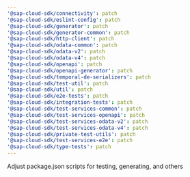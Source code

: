 ```yaml
---
'@sap-cloud-sdk/connectivity': patch
'@sap-cloud-sdk/eslint-config': patch
'@sap-cloud-sdk/generator': patch
'@sap-cloud-sdk/generator-common': patch
'@sap-cloud-sdk/http-client': patch
'@sap-cloud-sdk/odata-common': patch
'@sap-cloud-sdk/odata-v2': patch
'@sap-cloud-sdk/odata-v4': patch
'@sap-cloud-sdk/openapi': patch
'@sap-cloud-sdk/openapi-generator': patch
'@sap-cloud-sdk/temporal-de-serializers': patch
'@sap-cloud-sdk/test-util': patch
'@sap-cloud-sdk/util': patch
'@sap-cloud-sdk/e2e-tests': patch
'@sap-cloud-sdk/integration-tests': patch
'@sap-cloud-sdk/test-services-common': patch
'@sap-cloud-sdk/test-services-openapi': patch
'@sap-cloud-sdk/test-services-odata-v2': patch
'@sap-cloud-sdk/test-services-odata-v4': patch
'@sap-cloud-sdk/private-test-utils': patch
'@sap-cloud-sdk/test-services-e2e': patch
'@sap-cloud-sdk/type-tests': patch
---
```


Adjust package.json scripts for testing, generating, and others
